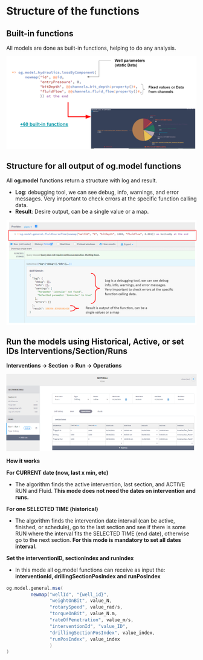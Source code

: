 # Structure of the functions

## Built-in functions

All models are done as built-in functions, helping to do any analysis.

![](<../../.gitbook/assets/image (411).png>)

## Structure for all output of og.model functions

All **og.model** functions return a structure with log and result.&#x20;

* **Log**: debugging tool, we can see debug, info, warnings, and error messages. Very important to check errors at the specific function calling data.
* **Result**: Desire output, can be a single value or a map.

![](<../../.gitbook/assets/image (257).png>)

## **Run the models using Historical, Active, or set IDs  Interventions/Section/Runs**

**Interventions -> Section -> Run -> Operations**

![](<../../.gitbook/assets/image (420).png>)

**How it works**

**For CURRENT date (now, last x min, etc)**

* The algorithm finds the active intervention, last section, and ACTIVE RUN and Fluid. **This mode does not need the dates on intervention and runs.**

**For one SELECTED TIME (historical)**

* The algorithm finds the intervention date interval (can be active, finished, or schedule), go to the last section and see if there is some RUN where the interval fits the SELECTED TIME (end date), otherwise go to the next section. **For this mode is mandatory to set all dates interval.**&#x20;

**Set the interventionID, sectionIndex and runIndex**

* In this mode all og.model functions can receive as input the: **interventionId, drillingSectionPosIndex and runPosIndex**

```groovy
og.model.general.mse(
         newmap("wellId", "{well_id}",  
                "weightOnBit", value_N,
                "rotarySpeed", value_rad/s, 
                "torqueOnBit", value_N.m, 
                "rateOfPenetration", value_m/s,
                "interventionId", "value_ID",
                "drillingSectionPosIndex", value_index,
                "runPosIndex", value_index
                )
)
```

